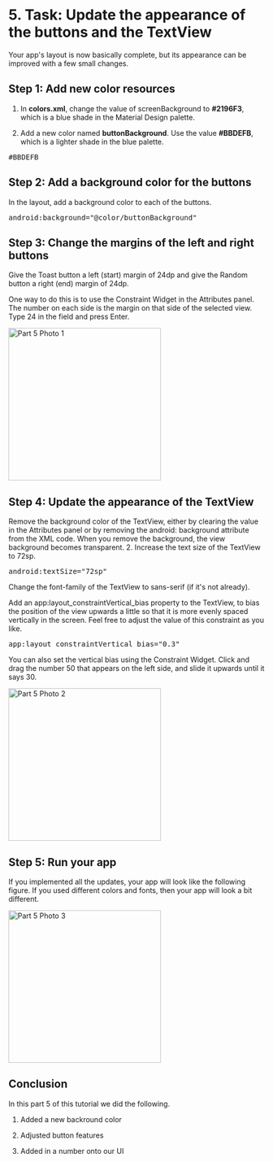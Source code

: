 # 5. Task: Update the appearance of the buttons and the TextView

Your app's layout is now basically complete, but its appearance can be improved with a few small changes.

## Step 1: Add new color resources

1. In **colors.xml**, change the value of screenBackground to **#2196F3**, which is a blue shade in the Material Design palette.

2. Add a new color named **buttonBackground**. Use the value **#BBDEFB**, which is a lighter shade in the blue palette.

<pre>
<color name="buttonBackground">#BBDEFB</color>
</pre>

## Step 2: Add a background color for the buttons

In the layout, add a background color to each of the buttons. 
<pre>
android:background="@color/buttonBackground"
</pre>

## Step 3: Change the margins of the left and right buttons

Give the Toast button a left (start) margin of 24dp and give the Random button a right (end) margin of 24dp. 

One way to do this is to use the Constraint Widget in the Attributes panel. The number on each side is the margin on that side of the selected view. Type 24 in the field and press Enter. 

<img src="/Group-41/docs/images/Part5_photo1.png" alt="Part 5 Photo 1" width="300"/>

## Step 4: Update the appearance of the TextView

Remove the background color of the TextView, either by clearing the value in the Attributes panel or by removing the android: background attribute from the XML code.
When you remove the background, the view background becomes transparent. 2. Increase the text size of the TextView to 72sp.

<pre>
android:textSize="72sp"
</pre>

Change the font-family of the TextView to sans-serif (if it's not already).

Add an app:layout_constraintVertical_bias property to the TextView, to bias the position of the view upwards a little so that it is more evenly spaced vertically in the screen. Feel free to adjust the value of this constraint as you like. 
<pre>
app:layout_constraintVertical_bias="0.3"
</pre>

You can also set the vertical bias using the Constraint Widget. Click and drag the number 50 that appears on the left side, and slide it upwards until it says 30. 

<img src="/Group-41/docs/images/Part5_photo2.png" alt="Part 5 Photo 2" width="300"/>

## Step 5: Run your app
If you implemented all the updates, your app will look like the following figure. If you used different colors and fonts, then your app will look a bit different.

<img src="/Group-41/docs/images/Part5_photo3.png" alt="Part 5 Photo 3" width="300"/>


## Conclusion

In this part 5 of this tutorial we did the following.

1. Added a new backround color

2. Adjusted button features

3. Added in a number onto our UI
